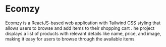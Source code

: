 # Ecomzy
Ecomzy is a ReactJS-based web application with Tailwind CSS styling
that allows users to browse and add items to their shopping cart . he
project displays a list of products with relevant details like name, price, and image, making it easy for users to browse through the
available items
